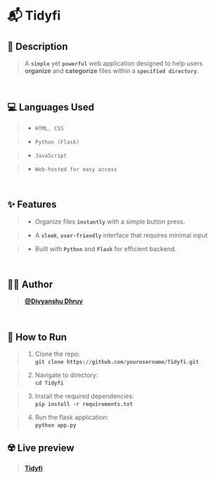 # 📬 Tidyfi

## 🚀 Description

> A **`simple`** yet **`powerful`** web application designed to help users **organize** and **categorize** files within a **`specified directory`**.

<br>

## 💻 Languages Used

> - `HTML, CSS`

> - `Python (Flask)`

> - `JavaScript`

> - `Web-hosted for easy access`

<br>

## ✨ Features

> - Organize files **`instantly`** with a simple button press.

> - A **`sleek`**, **`user-friendly`** interface that requires minimal input

> - Built with **`Python`** and **`Flask`** for efficient backend.

<br>

## 👨‍💻 Author

> **[@Divyanshu Dhruv](https://github.com/divyanshudhruv)**

<br>

## 🚀 How to Run

> 1. Clone the repo:  
>    **`git clone https://github.com/yourusername/Tidyfi.git`**

> 2. Navigate to directory:  
>    **`cd Tidyfi`**

> 3. Install the required dependencies:  
>    **`pip install -r requirements.txt`**

> 4. Run the flask application:  
>    **`python app.py`**

## ☢️ Live preview

> **[Tidyfi](https://tidyfi.onrender.com/)**

